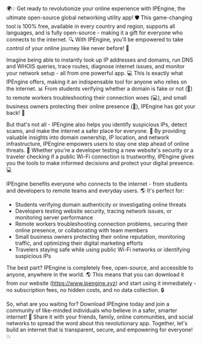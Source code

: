 🌍💡 Get ready to revolutionize your online experience with IPEngine, the ultimate open-source global networking utility app! 🛡️ This game-changing tool is 100% free, available in every country and region, supports all languages, and is fully open-source - making it a gift for everyone who connects to the internet. 🔍 With IPEngine, you'll be empowered to take control of your online journey like never before! 📡

Imagine being able to instantly look up IP addresses and domains, run DNS and WHOIS queries, trace routes, diagnose internet issues, and monitor your network setup - all from one powerful app. 💻 This is exactly what IPEngine offers, making it an indispensable tool for anyone who relies on the internet. 📊 From students verifying whether a domain is fake or not (👀) to remote workers troubleshooting their connection woes (💻), and small business owners protecting their online presence (💸), IPEngine has got your back! 🙌

But that's not all - IPEngine also helps you identify suspicious IPs, detect scams, and make the internet a safer place for everyone. 💪 By providing valuable insights into domain ownership, IP location, and network infrastructure, IPEngine empowers users to stay one step ahead of online threats. 🚀 Whether you're a developer testing a new website's security or a traveler checking if a public Wi-Fi connection is trustworthy, IPEngine gives you the tools to make informed decisions and protect your digital presence. 💻

IPEngine benefits everyone who connects to the internet - from students and developers to remote teams and everyday users. 🌎 It's perfect for:

* Students verifying domain authenticity or investigating online threats
* Developers testing website security, tracing network issues, or monitoring server performance
* Remote workers troubleshooting connection problems, securing their online presence, or collaborating with team members
* Small business owners protecting their online reputation, monitoring traffic, and optimizing their digital marketing efforts
* Travelers staying safe while using public Wi-Fi networks or identifying suspicious IPs

The best part? IPEngine is completely free, open-source, and accessible to anyone, anywhere in the world. 🌎 This means that you can download it from our website (https://www.ipengine.xyz) and start using it immediately - no subscription fees, no hidden costs, and no data collection. 🔒

So, what are you waiting for? Download IPEngine today and join a community of like-minded individuals who believe in a safer, smarter internet! 🌟 Share it with your friends, family, online communities, and social networks to spread the word about this revolutionary app. Together, let's build an internet that is transparent, secure, and empowering for everyone! 💥